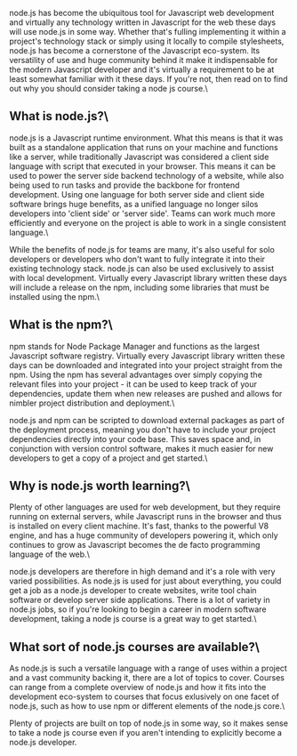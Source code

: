 node.js has become the ubiquitous tool for Javascript web development and virtually any technology written in Javascript for the web these days will use node.js in some way. Whether that's fulling implementing it within a project's technology stack or simply using it locally to compile stylesheets, node.js has become a cornerstone of the Javascript eco-system. Its versatility of use and huge community behind it make it indispensable for the modern Javascript developer and it's virtually a requirement to be at least somewhat familiar with it these days. If you're not, then read on to find out why you should consider taking a node js course.\

## What is node.js?\
node.js is a Javascript runtime environment. What this means is that it was built as a standalone application that runs on your machine and functions like a server, while traditionally Javascript was considered a client side language with script that executed in your browser. This means it can be used to power the server side backend technology of a website, while also being used to run tasks and provide the backbone for frontend development. Using one language for both server side and client side software brings huge benefits, as a unified language no longer silos developers into 'client side' or 'server side'. Teams can work much more efficiently and everyone on the project is able to work in a single consistent language.\

While the benefits of node.js for teams are many, it's also useful for solo developers or developers who don't want to fully integrate it into their existing technology stack. node.js can also be used exclusively to assist with local development. Virtually every Javascript library written these days will include a release on the npm, including some libraries that must be installed using the npm.\

## What is the npm?\
npm stands for Node Package Manager and functions as the largest Javascript software registry. Virtually every Javascript library written these days can be downloaded and integrated into your project straight from the npm. Using the npm has several advantages over simply copying the relevant files into your project - it can be used to keep track of your dependencies, update them when new releases are pushed and allows for nimbler project distribution and deployment.\

node.js and npm can be scripted to download external packages as part of the deployment process, meaning you don't have to include your project dependencies directly into your code base. This saves space and, in conjunction with version control software, makes it much easier for new developers to get a copy of a project and get started.\

## Why is node.js worth learning?\
Plenty of other languages are used for web development, but they require running on external servers, while Javascript runs in the browser and thus is installed on every client machine. It's fast, thanks to the powerful V8 engine, and has a huge community of developers powering it, which only continues to grow as Javascript becomes the de facto programming language of the web.\

node.js developers are therefore in high demand and it's a role with very varied possibilities. As node.js is used for just about everything, you could get a job as a node.js developer to create websites, write tool chain software or develop server side applications. There is a lot of variety in node.js jobs, so if you're looking to begin a career in modern software development, taking a node js course is a great way to get started.\

## What sort of node.js courses are available?\
As node.js is such a versatile language with a range of uses within a project and a vast community backing it, there are a lot of topics to cover. Courses can range from a complete overview of node.js and how it fits into the development eco-system to courses that focus exlusively on one facet of node.js, such as how to use npm or different elements of the node.js core.\

Plenty of projects are built on top of node.js in some way, so it makes sense to take a node js course even if you aren't intending to explicitly become a node.js developer.
